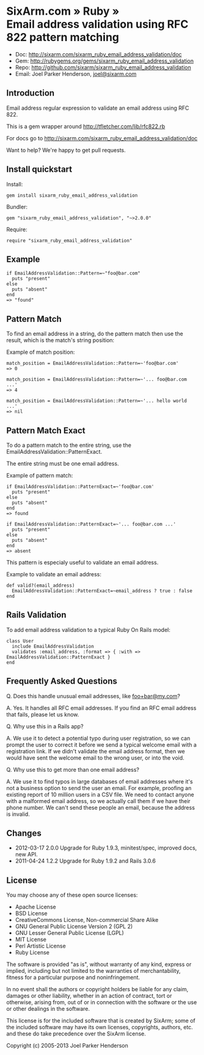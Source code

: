 # SixArm.com » Ruby » <br> Email address validation using RFC 822 pattern matching

* Doc: <http://sixarm.com/sixarm_ruby_email_address_validation/doc>
* Gem: <http://rubygems.org/gems/sixarm_ruby_email_address_validation>
* Repo: <http://github.com/sixarm/sixarm_ruby_email_address_validation>
* Email: Joel Parker Henderson, <joel@sixarm.com>


## Introduction

Email address regular expression to validate an email address using RFC 822.

This is a gem wrapper around http://tfletcher.com/lib/rfc822.rb

For docs go to <http://sixarm.com/sixarm_ruby_email_address_validation/doc>

Want to help? We're happy to get pull requests.


## Install quickstart

Install:

    gem install sixarm_ruby_email_address_validation

Bundler:

    gem "sixarm_ruby_email_address_validation", "~>2.0.0"

Require:

    require "sixarm_ruby_email_address_validation"


## Example

    if EmailAddressValidation::Pattern=~"foo@bar.com"
      puts "present" 
    else
      puts "absent"
    end
    => "found"


## Pattern Match

To find an email address in a string, do the pattern match
then use the result, which is the match's string position:

Example of match position:
 
    match_position = EmailAddressValidation::Pattern=~'foo@bar.com'
    => 0

    match_position = EmailAddressValidation::Pattern=~'... foo@bar.com ...'
    => 4

    match_position = EmailAddressValidation::Pattern=~'... hello world ...'
    => nil


## Pattern Match Exact

To do a pattern match to the entire string, use the EmailAddressValidation::PatternExact.

The entire string must be one email address.

Example of pattern match:

    if EmailAddressValidation::PatternExact=~'foo@bar.com' 
      puts "present" 
    else
      puts "absent"
    end
    => found

    if EmailAddressValidation::PatternExact=~'... foo@bar.com ...' 
      puts "present" 
    else
      puts "absent"
    end
    => absent

This pattern is especialy useful to validate an email address.

Example to validate an email address:

    def valid?(email_address)
      EmailAddressValidation::PatternExact=~email_address ? true : false
    end


## Rails Validation

To add email address validation to a typical Ruby On Rails model:

    class User
      include EmailAddressValidation
      validates :email_address, :format => { :with => EmailAddressValidation::PatternExact }
    end


## Frequently Asked Questions

Q. Does this handle unusual email addresses, like foo+bar@my.com?

A. Yes. It handles all RFC email addresses. If you find an RFC email address that fails, please let us know.

Q. Why use this in a Rails app?

A. We use it to detect a potential typo during user registration, so we can prompt the user to correct it before we send a typical welcome email with a registration link. If we didn't validate the email address format, then we would have sent the welcome email to the wrong user, or into the void.

Q. Why use this to get more than one email address?

A. We use it to find typos in large databases of email addresses where it's not a business option to send the user an email. For example, proofing an existing report of 10 million users in a CSV file. We need to contact anyone with a malformed email address, so we actually call them if we have their phone number. We can't send these people an email, because the address is invalid.


## Changes

* 2012-03-17 2.0.0 Upgrade for Ruby 1.9.3, minitest/spec, improved docs, new API.
* 2011-04-24 1.2.2 Upgrade for Ruby 1.9.2 and Rails 3.0.6


## License

You may choose any of these open source licenses:

  * Apache License
  * BSD License
  * CreativeCommons License, Non-commercial Share Alike
  * GNU General Public License Version 2 (GPL 2)
  * GNU Lesser General Public License (LGPL)
  * MIT License
  * Perl Artistic License
  * Ruby License

The software is provided "as is", without warranty of any kind, 
express or implied, including but not limited to the warranties of 
merchantability, fitness for a particular purpose and noninfringement. 

In no event shall the authors or copyright holders be liable for any 
claim, damages or other liability, whether in an action of contract, 
tort or otherwise, arising from, out of or in connection with the 
software or the use or other dealings in the software.

This license is for the included software that is created by SixArm;
some of the included software may have its own licenses, copyrights, 
authors, etc. and these do take precedence over the SixArm license.

Copyright (c) 2005-2013 Joel Parker Henderson
